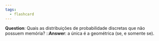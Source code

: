 ```yaml
---
tags:
  - flashcard
---
```

**Question**: Quais as distribuições de probabilidade discretas que não possuem memória? ::**Answer**: a única é a geométrica (se, e somente se).